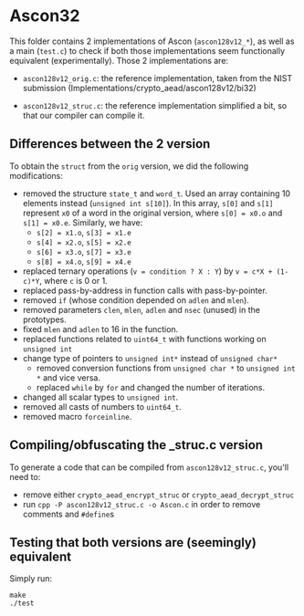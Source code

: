 Ascon32
====

This folder contains 2 implementations of Ascon
(`ascon128v12_*`), as well as a main (`test.c`) to check if both
those implementations seem functionally equivalent
(experimentally). Those 2 implementations are:

 - `ascon128v12_orig.c`: the reference implementation, taken from
   the NIST submission (Implementations/crypto_aead/ascon128v12/bi32)

 - `ascon128v12_struc.c`: the reference implementation simplified a
   bit, so that our compiler can compile it.



## Differences between the 2 version

To obtain the `struct` from the `orig` version, we did the following
modifications:
 - removed the structure `state_t` and `word_t`. Used an array containing 10 elements instead (`unsigned int s[10]`). In this array, `s[0]` and `s[1]` represent `x0` of a word in the original version, where `s[0] = x0.o` and `s[1] = x0.e`. Similarly, we have:
    + `s[2] = x1.o`, `s[3] = x1.e`
    + `s[4] = x2.o`, `s[5] = x2.e`
    + `s[6] = x3.o`, `s[7] = x3.e`
    + `s[8] = x4.o`, `s[9] = x4.e`
 - replaced ternary operations (`v = condition ? X : Y`) by `v = c*X + (1-c)*Y`, where `c` is 0 or 1.
 - replaced pass-by-address in function calls with pass-by-pointer.
 - removed `if` (whose condition depended on `adlen` and `mlen`).
 - removed parameters `clen`, `mlen`, `adlen` and `nsec` (unused) in the prototypes.
 - fixed `mlen` and `adlen` to 16 in the function.
 - replaced functions related to `uint64_t` with functions working on `unsigned int`
 - change type of pointers to `unsigned int*` instead of `unsigned char*`
    + removed conversion functions from `unsigned char *` to `unsigned int *` and vice versa.
    + replaced `while` by `for` and changed the number of iterations.
 - changed all scalar types to `unsigned int`.
 - removed all casts of numbers to `uint64_t`.
 - removed macro `forceinline`.


## Compiling/obfuscating the _struc.c version

To generate a code that can be compiled from `ascon128v12_struc.c`,
you'll need to:

 - remove either `crypto_aead_encrypt_struc` or `crypto_aead_decrypt_struc`
 - run `cpp -P ascon128v12_struc.c -o Ascon.c` in order to
   remove comments and `#define`s


## Testing that both versions are (seemingly) equivalent

Simply run:

    make
    ./test
